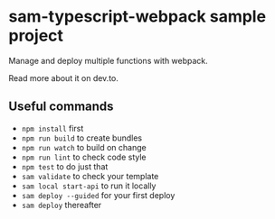 # sam-typescript-webpack sample project

Manage and deploy multiple functions with webpack.

Read more about it on dev.to.

## Useful commands

* `npm install` first
* `npm run build` to create bundles
* `npm run watch` to build on change
* `npm run lint` to check code style
* `npm test` to do just that
* `sam validate` to check your template
* `sam local start-api` to run it locally
* `sam deploy --guided` for your first deploy
* `sam deploy` thereafter
